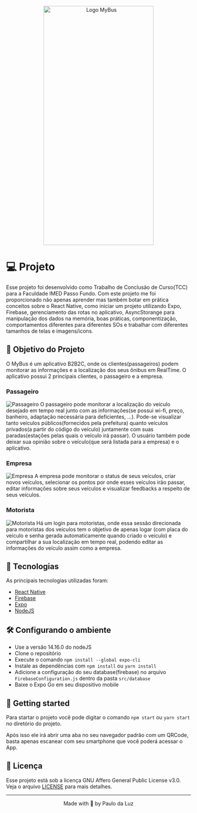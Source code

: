 <p align="center">
	<img src="https://user-images.githubusercontent.com/47355769/127005491-5c1809b3-7b05-4a1c-bb4e-b56f483a7780.PNG" alt="Logo MyBus" width="300" height="650" align="center">
</p>

# 💻 Projeto

Esse projeto foi desenvolvido como Trabalho de Conclusão de Curso(TCC) para a Faculdade IMED Passo Fundo. Com este projeto me foi proporcionado não apenas aprender mas também botar em prática conceitos sobre o React Native, como iniciar um projeto utilizando Expo, Firebase, gerenciamento das rotas no aplicativo, AsyncStorange para manipulação dos dados na memória, boas práticas, componentização, comportamentos diferentes para diferentes SOs e trabalhar com diferentes tamanhos de telas e imagens/icons.

## 🚧 Objetivo do Projeto
O MyBus é um aplicativo B2B2C, onde os clientes(passageiros) podem monitorar as informações e a localização dos seus ônibus em RealTime. O aplicativo possui 2 principais clientes, o passageiro e a empresa.

### Passageiro
![Passageiro](https://user-images.githubusercontent.com/47355769/126997555-ec69f2aa-2fda-42ba-8e9e-b37417876dac.jpg)
O passageiro pode monitorar a localização do veículo desejado em tempo real junto com as informações(se possui wi-fi, preço, banheiro, adaptação necessária para deficientes, ...). Pode-se visualizar tanto veículos públicos(fornecidos pela prefeitura) quanto veículos privados(a partir do código do veículo) juntamente com suas paradas(estações pelas quais o veículo irá passar). O usuário também pode deixar sua opinião sobre o veículo(que será listada para a empresa) e o aplicativo.

### Empresa
![Empresa](https://user-images.githubusercontent.com/47355769/127001417-b29b96f8-a32c-4837-880e-432f8a0542b5.jpg)
A empresa pode monitorar o status de seus veículos, criar novos veículos, selecionar os pontos por onde esses veículos irão passar, editar informações sobre seus veículos e visualizar feedbacks a respeito de seus veículos. 

### Motorista
![Motorista](https://user-images.githubusercontent.com/47355769/127004030-caf058c0-42aa-4f2b-842e-a881b970019b.jpg)
Há um login para motoristas, onde essa sessão direcionada para motoristas dos veículos tem o objetivo de apenas logar (com placa do veículo e senha gerada automaticamente quando criado o veículo) e compartilhar a sua localização em tempo real, podendo editar as informações do veículo assim como a empresa.


## 🧪 Tecnologias
As principais tecnologias utilizadas foram:
- [React Native](https://reactnative.dev/)
- [Firebase](https://firebase.google.com/docs)
- [Expo](https://expo.io/)
- [NodeJS](https://nodejs.org/en/)


## 🛠️ Configurando o ambiente
 - Use a versão 14.16.0 do nodeJS
 - Clone o repositório
 - Execute o comando `npm install --global expo-cli`
 - Instale as dependências com `npm install` ou `yarn install`
 - Adicione a configuração do seu database(firebase) no arquivo `FirebaseConfiguration.js` dentro da pasta `src/database`
 - Baixe o Expo Go em seu dispositivo mobile



## 🚀 Getting started
Para startar o projeto você pode digitar o comando `npm start` ou `yarn start` no diretório do projeto.

Após isso ele irá abrir uma aba no seu navegador padrão com um QRCode, basta apenas escanear com seu smartphone que você poderá acessar o App.


## 📜 Licença
Esse projeto está sob a licença GNU Affero General Public License v3.0. Veja o arquivo [LICENSE](https://github.com/paulodaluz/MyBus/blob/main/LICENSE) para mais detalhes.

---

<p align="center">Made with 💜 by Paulo da Luz</p>

